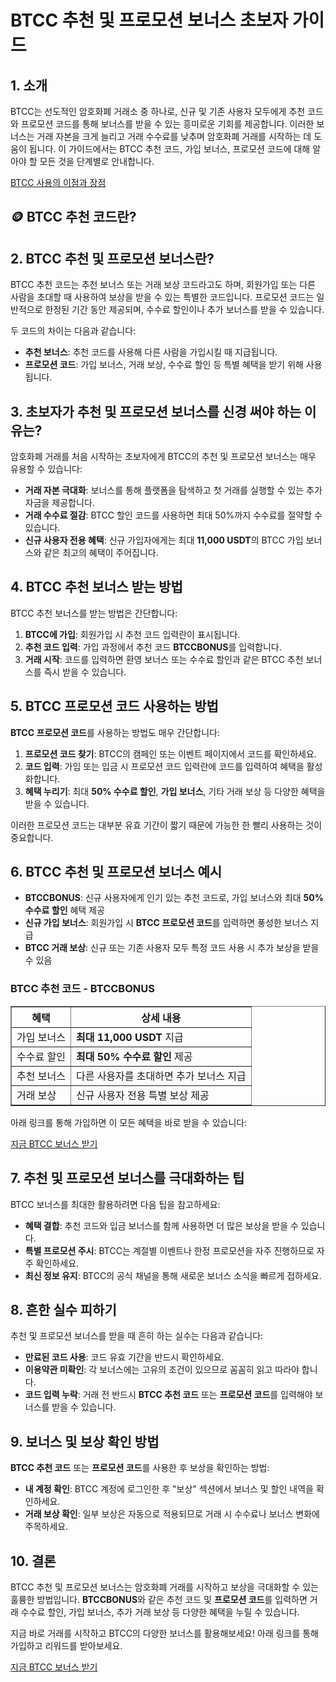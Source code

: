 <h1>BTCC 추천 및 프로모션 보너스 초보자 가이드</h1>
<h2>1. 소개</h2>
<p>BTCC는 선도적인 암호화폐 거래소 중 하나로, 신규 및 기존 사용자 모두에게 추천 코드와 프로모션 코드를 통해 보너스를 받을 수 있는 흥미로운 기회를 제공합니다. 이러한 보너스는 거래 자본을 크게 늘리고 거래 수수료를 낮추며 암호화폐 거래를 시작하는 데 도움이 됩니다. 이 가이드에서는 BTCC 추천 코드, 가입 보너스, 프로모션 코드에 대해 알아야 할 모든 것을 단계별로 안내합니다.</p>
<p><a href="https://partner.btcc.com/us/c/BTCCBONUS/9303" target="_blank">BTCC 사용의 이점과 장점</a></p>

<img src="https://images.mirror-media.xyz/publication-images/oNWY6T4Y7h8h0ZvE5VTje.png?height=500&amp;width=1000" decoding="async" data-nimg="fill" class="css-xah9so" style="position: absolute; inset: 0px; box-sizing: border-box; padding: 0px; border: none; margin: auto; display: block; width: 0px; height: 0px; min-width: 100%; max-width: 100%; min-height: 100%; max-height: 100%;">
<h2>🪙 BTCC 추천 코드란?</h2>
<h2>2. BTCC 추천 및 프로모션 보너스란?</h2>
<p>BTCC 추천 코드는 추천 보너스 또는 거래 보상 코드라고도 하며, 회원가입 또는 다른 사람을 초대할 때 사용하여 보상을 받을 수 있는 특별한 코드입니다. 프로모션 코드는 일반적으로 한정된 기간 동안 제공되며, 수수료 할인이나 추가 보너스를 받을 수 있습니다.</p>
<p>두 코드의 차이는 다음과 같습니다:</p>
<ul>
    <li><strong>추천 보너스</strong>: 추천 코드를 사용해 다른 사람을 가입시킬 때 지급됩니다.</li>
    <li><strong>프로모션 코드</strong>: 가입 보너스, 거래 보상, 수수료 할인 등 특별 혜택을 받기 위해 사용됩니다.</li>
</ul>

<h2>3. 초보자가 추천 및 프로모션 보너스를 신경 써야 하는 이유는?</h2>
<p>암호화폐 거래를 처음 시작하는 초보자에게 BTCC의 추천 및 프로모션 보너스는 매우 유용할 수 있습니다:</p>
<ul>
    <li><strong>거래 자본 극대화</strong>: 보너스를 통해 플랫폼을 탐색하고 첫 거래를 실행할 수 있는 추가 자금을 제공합니다.</li>
    <li><strong>거래 수수료 절감</strong>: BTCC 할인 코드를 사용하면 최대 50%까지 수수료를 절약할 수 있습니다.</li>
    <li><strong>신규 사용자 전용 혜택</strong>: 신규 가입자에게는 최대 <strong>11,000 USDT</strong>의 BTCC 가입 보너스와 같은 최고의 혜택이 주어집니다.</li>
</ul>

<h2>4. BTCC 추천 보너스 받는 방법</h2>
<p>BTCC 추천 보너스를 받는 방법은 간단합니다:</p>
<ol>
    <li><strong>BTCC에 가입</strong>: 회원가입 시 추천 코드 입력란이 표시됩니다.</li>
    <li><strong>추천 코드 입력</strong>: 가입 과정에서 추천 코드 <strong>BTCCBONUS</strong>를 입력합니다.</li>
    <li><strong>거래 시작</strong>: 코드를 입력하면 환영 보너스 또는 수수료 할인과 같은 BTCC 추천 보너스를 즉시 받을 수 있습니다.</li>
</ol>

<h2>5. BTCC 프로모션 코드 사용하는 방법</h2>
<p><strong>BTCC 프로모션 코드</strong>를 사용하는 방법도 매우 간단합니다:</p>
<ol>
    <li><strong>프로모션 코드 찾기</strong>: BTCC의 캠페인 또는 이벤트 페이지에서 코드를 확인하세요.</li>
    <li><strong>코드 입력</strong>: 가입 또는 입금 시 프로모션 코드 입력란에 코드를 입력하여 혜택을 활성화합니다.</li>
    <li><strong>혜택 누리기</strong>: 최대 <strong>50% 수수료 할인</strong>, <strong>가입 보너스</strong>, 기타 거래 보상 등 다양한 혜택을 받을 수 있습니다.</li>
</ol>
<p>이러한 프로모션 코드는 대부분 유효 기간이 짧기 때문에 가능한 한 빨리 사용하는 것이 중요합니다.</p>

<h2>6. BTCC 추천 및 프로모션 보너스 예시</h2>
<ul>
    <li><strong>BTCCBONUS</strong>: 신규 사용자에게 인기 있는 추천 코드로, 가입 보너스와 최대 <strong>50% 수수료 할인</strong> 혜택 제공</li>
    <li><strong>신규 가입 보너스</strong>: 회원가입 시 <strong>BTCC 프로모션 코드</strong>를 입력하면 풍성한 보너스 지급</li>
    <li><strong>BTCC 거래 보상</strong>: 신규 또는 기존 사용자 모두 특정 코드 사용 시 추가 보상을 받을 수 있음</li>
</ul>

<h3>BTCC 추천 코드 - BTCCBONUS</h3>
<table border="1">
    <tr>
        <th>혜택</th>
        <th>상세 내용</th>
    </tr>
    <tr>
        <td>가입 보너스</td>
        <td><strong>최대 11,000 USDT</strong> 지급</td>
    </tr>
    <tr>
        <td>수수료 할인</td>
        <td><strong>최대 50% 수수료 할인</strong> 제공</td>
    </tr>
    <tr>
        <td>추천 보너스</td>
        <td>다른 사용자를 초대하면 추가 보너스 지급</td>
    </tr>
    <tr>
        <td>거래 보상</td>
        <td>신규 사용자 전용 특별 보상 제공</td>
    </tr>
</table>
<p>아래 링크를 통해 가입하면 이 모든 혜택을 바로 받을 수 있습니다:</p>
<p><a href="https://partner.btcc.com/us/c/BTCCBONUS/9303">지금 BTCC 보너스 받기</a></p>

<h2>7. 추천 및 프로모션 보너스를 극대화하는 팁</h2>
<p>BTCC 보너스를 최대한 활용하려면 다음 팁을 참고하세요:</p>
<ul>
    <li><strong>혜택 결합</strong>: 추천 코드와 입금 보너스를 함께 사용하면 더 많은 보상을 받을 수 있습니다.</li>
    <li><strong>특별 프로모션 주시</strong>: BTCC는 계절별 이벤트나 한정 프로모션을 자주 진행하므로 자주 확인하세요.</li>
    <li><strong>최신 정보 유지</strong>: BTCC의 공식 채널을 통해 새로운 보너스 소식을 빠르게 접하세요.</li>
</ul>

<h2>8. 흔한 실수 피하기</h2>
<p>추천 및 프로모션 보너스를 받을 때 흔히 하는 실수는 다음과 같습니다:</p>
<ul>
    <li><strong>만료된 코드 사용</strong>: 코드 유효 기간을 반드시 확인하세요.</li>
    <li><strong>이용약관 미확인</strong>: 각 보너스에는 고유의 조건이 있으므로 꼼꼼히 읽고 따라야 합니다.</li>
    <li><strong>코드 입력 누락</strong>: 거래 전 반드시 <strong>BTCC 추천 코드</strong> 또는 <strong>프로모션 코드</strong>를 입력해야 보너스를 받을 수 있습니다.</li>
</ul>

<h2>9. 보너스 및 보상 확인 방법</h2>
<p><strong>BTCC 추천 코드</strong> 또는 <strong>프로모션 코드</strong>를 사용한 후 보상을 확인하는 방법:</p>
<ul>
    <li><strong>내 계정 확인</strong>: BTCC 계정에 로그인한 후 "보상" 섹션에서 보너스 및 할인 내역을 확인하세요.</li>
    <li><strong>거래 보상 확인</strong>: 일부 보상은 자동으로 적용되므로 거래 시 수수료나 보너스 변화에 주목하세요.</li>
</ul>

<h2>10. 결론</h2>
<p>BTCC 추천 및 프로모션 보너스는 암호화폐 거래를 시작하고 보상을 극대화할 수 있는 훌륭한 방법입니다. <strong>BTCCBONUS</strong>와 같은 추천 코드 및 <strong>프로모션 코드</strong>를 입력하면 거래 수수료 할인, 가입 보너스, 추가 거래 보상 등 다양한 혜택을 누릴 수 있습니다.</p>
<p>지금 바로 거래를 시작하고 BTCC의 다양한 보너스를 활용해보세요! 아래 링크를 통해 가입하고 리워드를 받아보세요.</p>
<p><a href="https://partner.btcc.com/us/c/BTCCBONUS/9303">지금 BTCC 보너스 받기</a></p>
